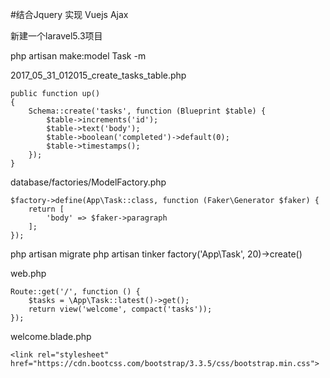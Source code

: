 #结合Jquery 实现 Vuejs Ajax

新建一个laravel5.3项目

php artisan make:model Task -m

2017_05_31_012015_create_tasks_table.php
```
public function up()
{
    Schema::create('tasks', function (Blueprint $table) {
        $table->increments('id');
        $table->text('body');
        $table->boolean('completed')->default(0);
        $table->timestamps();
    });
}
```

database/factories/ModelFactory.php
```
$factory->define(App\Task::class, function (Faker\Generator $faker) {
    return [
        'body' => $faker->paragraph
    ];
});
```

php artisan migrate
php artisan tinker
factory('App\Task', 20)->create()

web.php
```
Route::get('/', function () {
    $tasks = \App\Task::latest()->get();
    return view('welcome', compact('tasks'));
});
```

welcome.blade.php
```
<link rel="stylesheet" href="https://cdn.bootcss.com/bootstrap/3.3.5/css/bootstrap.min.css">
```